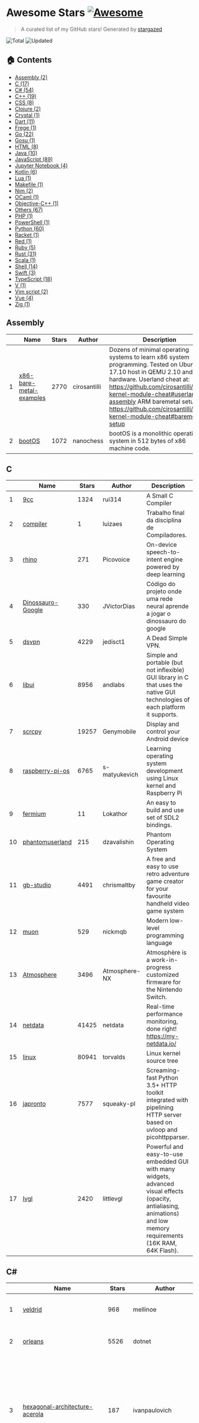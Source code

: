 # Awesome Stars [![Awesome](https://cdn.rawgit.com/sindresorhus/awesome/d7305f38d29fed78fa85652e3a63e154dd8e8829/media/badge.svg)](https://github.com/sindresorhus/awesome)

> A curated list of my GitHub stars! Generated by [stargazed](https://github.com/abhijithvijayan/stargazed)

![Total](https://img.shields.io/badge/Total-472-green.svg)
![Updated](https://img.shields.io/badge/Updated-2--9--2019-blue.svg)

## 🏠 Contents
- [Assembly (2)](#assembly)
- [C (17)](#c)
- [C# (54)](#c-1)
- [C++ (19)](#c-2)
- [CSS (8)](#css)
- [Clojure (2)](#clojure)
- [Crystal (1)](#crystal)
- [Dart (11)](#dart)
- [Frege (1)](#frege)
- [Go (22)](#go)
- [Gosu (1)](#gosu)
- [HTML (8)](#html)
- [Java (10)](#java)
- [JavaScript (89)](#javascript)
- [Jupyter&nbsp;Notebook (4)](#jupyter-notebook)
- [Kotlin (6)](#kotlin)
- [Lua (1)](#lua)
- [Makefile (1)](#makefile)
- [Nim (2)](#nim)
- [OCaml (1)](#ocaml)
- [Objective-C++ (1)](#objective-c)
- [Others (67)](#others)
- [PHP (1)](#php)
- [PowerShell (1)](#powershell)
- [Python (60)](#python)
- [Racket (1)](#racket)
- [Red (1)](#red)
- [Ruby (5)](#ruby)
- [Rust (31)](#rust)
- [Scala (1)](#scala)
- [Shell (14)](#shell)
- [Swift (3)](#swift)
- [TypeScript (18)](#typescript)
- [V (1)](#v)
- [Vim&nbsp;script (2)](#vim-script)
- [Vue (4)](#vue)
- [Zig (1)](#zig)

## Assembly
|  | Name 	|  Stars 	| Author  	|  Description 	|
|---	|---	|---	|---	|---	|
| 1 |  [x86-bare-metal-examples](https://github.com/cirosantilli/x86-bare-metal-examples) | 2770 | cirosantilli | Dozens of minimal operating systems to learn x86 system programming. Tested on Ubuntu 17.10 host in QEMU 2.10 and real hardware. Userland cheat at: https://github.com/cirosantilli/linux-kernel-module-cheat#userland-assembly ARM baremetal setup at: https://github.com/cirosantilli/linux-kernel-module-cheat#baremetal-setup |
| 2 |  [bootOS](https://github.com/nanochess/bootOS) | 1072 | nanochess | bootOS is a monolithic operating system in 512 bytes of x86 machine code. |

## C
|  | Name 	|  Stars 	| Author  	|  Description 	|
|---	|---	|---	|---	|---	|
| 1 |  [9cc](https://github.com/rui314/9cc) | 1324 | rui314 | A Small C Compiler |
| 2 |  [compiler](https://github.com/luizaes/compiler) | 1 | luizaes | Trabalho final da disciplina de Compiladores. |
| 3 |  [rhino](https://github.com/Picovoice/rhino) | 271 | Picovoice | On-device speech-to-intent engine powered by deep learning |
| 4 |  [Dinossauro-Google](https://github.com/JVictorDias/Dinossauro-Google) | 330 | JVictorDias | Código do projeto onde uma rede neural aprende a jogar o dinossauro do google |
| 5 |  [dsvpn](https://github.com/jedisct1/dsvpn) | 4229 | jedisct1 | A Dead Simple VPN. |
| 6 |  [libui](https://github.com/andlabs/libui) | 8956 | andlabs | Simple and portable (but not inflexible) GUI library in C that uses the native GUI technologies of each platform it supports. |
| 7 |  [scrcpy](https://github.com/Genymobile/scrcpy) | 19257 | Genymobile | Display and control your Android device |
| 8 |  [raspberry-pi-os](https://github.com/s-matyukevich/raspberry-pi-os) | 6765 | s-matyukevich | Learning operating system development using Linux kernel and Raspberry Pi |
| 9 |  [fermium](https://github.com/Lokathor/fermium) | 11 | Lokathor | An easy to build and use set of SDL2 bindings. |
| 10 |  [phantomuserland](https://github.com/dzavalishin/phantomuserland) | 215 | dzavalishin | Phantom Operating System |
| 11 |  [gb-studio](https://github.com/chrismaltby/gb-studio) | 4491 | chrismaltby | A free and easy to use retro adventure game creator for your favourite handheld video game system |
| 12 |  [muon](https://github.com/nickmqb/muon) | 529 | nickmqb | Modern low-level programming language |
| 13 |  [Atmosphere](https://github.com/Atmosphere-NX/Atmosphere) | 3496 | Atmosphere-NX | Atmosphère is a work-in-progress customized firmware for the Nintendo Switch. |
| 14 |  [netdata](https://github.com/netdata/netdata) | 41425 | netdata | Real-time performance monitoring, done right! https://my-netdata.io/ |
| 15 |  [linux](https://github.com/torvalds/linux) | 80941 | torvalds | Linux kernel source tree |
| 16 |  [japronto](https://github.com/squeaky-pl/japronto) | 7577 | squeaky-pl | Screaming-fast Python 3.5+ HTTP toolkit integrated with pipelining HTTP server based on uvloop and picohttpparser. |
| 17 |  [lvgl](https://github.com/littlevgl/lvgl) | 2420 | littlevgl | Powerful and easy-to-use embedded GUI with many widgets, advanced visual effects (opacity, antialiasing, animations) and low memory requirements (16K RAM, 64K Flash). |

## C#
|  | Name 	|  Stars 	| Author  	|  Description 	|
|---	|---	|---	|---	|---	|
| 1 |  [veldrid](https://github.com/mellinoe/veldrid) | 968 | mellinoe | A low-level, portable graphics library for .NET. |
| 2 |  [orleans](https://github.com/dotnet/orleans) | 5526 | dotnet | Orleans - Distributed Virtual Actor Model |
| 3 |  [hexagonal-architecture-acerola](https://github.com/ivanpaulovich/hexagonal-architecture-acerola) | 187 | ivanpaulovich | An Hexagonal Architecture service template with DDD, CQRS, TDD and SOLID using .NET Core 2.0. All small features are testable and could be mocked. Adapters could be mocked or exchanged. |
| 4 |  [event-sourcing-jambo](https://github.com/ivanpaulovich/event-sourcing-jambo) | 130 | ivanpaulovich | An Hexagonal Architecture with DDD + Aggregates + Event Sourcing using .NET Core, Kafka e MongoDB (Blog Engine) |
| 5 |  [Mimic](https://github.com/molenzwiebel/Mimic) | 212 | molenzwiebel | 📡 League from the safety of your toilet. |
| 6 |  [Netch](https://github.com/NetchX/Netch) | 1438 | NetchX | Game accelerator. Support Socks5, Shadowsocks, ShadowsocksR, V2Ray protocol. UDP NAT FullCone |
| 7 |  [JSIL](https://github.com/sq/JSIL) | 1592 | sq | CIL to Javascript Compiler |
| 8 |  [querybuilder](https://github.com/sqlkata/querybuilder) | 1105 | sqlkata | SQL query builder, written in c#, helps you build complex queries easily, supports SqlServer, MySql, PostgreSql, Oracle, Sqlite and Firebird |
| 9 |  [Chloe](https://github.com/shuxinqin/Chloe) | 1031 | shuxinqin | A lightweight and high-performance Object/Relational Mapping(ORM) library for .NET  --C# |
| 10 |  [YoutubeExplode](https://github.com/Tyrrrz/YoutubeExplode) | 764 | Tyrrrz | The ultimate dirty YouTube library |
| 11 |  [FastExpressionCompiler](https://github.com/dadhi/FastExpressionCompiler) | 404 | dadhi | Fast ExpressionTree compiler to delegate |
| 12 |  [Enums.NET](https://github.com/TylerBrinkley/Enums.NET) | 867 | TylerBrinkley | Enums.NET is a high-performance type-safe .NET enum utility library |
| 13 |  [Dapper.GraphQL](https://github.com/landmarkhw/Dapper.GraphQL) | 176 | landmarkhw | A .NET Core library designed to integrate the Dapper and graphql-dotnet projects with ease-of-use in mind and performance as the primary concern. |
| 14 |  [Playnite](https://github.com/JosefNemec/Playnite) | 1948 | JosefNemec | Open source video game library manager with support for 3rd party libraries like Steam, GOG, Origin, Battle.net and Uplay. Including game emulation support, providing one unified interface for your games. |
| 15 |  [uno](https://github.com/unoplatform/uno) | 1412 | unoplatform | Build Mobile, Desktop and WebAssembly apps with C# and XAML. Today. Open source and professionally supported. |
| 16 |  [roslyn](https://github.com/dotnet/roslyn) | 11941 | dotnet | The Roslyn .NET compiler provides C# and Visual Basic languages with rich code analysis APIs. |
| 17 |  [coreclr](https://github.com/dotnet/coreclr) | 12088 | dotnet | CoreCLR is the runtime for .NET Core. It includes the garbage collector, JIT compiler, primitive data types and low-level classes. |
| 18 |  [osu](https://github.com/ppy/osu) | 3628 | ppy | rhythm is just a *click* away! |
| 19 |  [IdentityServer4](https://github.com/IdentityServer/IdentityServer4) | 5160 | IdentityServer | OpenID Connect and OAuth 2.0 Framework for ASP.NET Core |
| 20 |  [Lean](https://github.com/QuantConnect/Lean) | 2803 | QuantConnect | Lean Algorithmic Trading Engine by QuantConnect (C#, Python, F#) |
| 21 |  [workflow-core](https://github.com/danielgerlag/workflow-core) | 1492 | danielgerlag | Lightweight workflow engine for .NET Standard |
| 22 |  [SteamAchievementManager](https://github.com/gibbed/SteamAchievementManager) | 1180 | gibbed | A manager for game achievements in Steam. |
| 23 |  [react-native-fs](https://github.com/itinance/react-native-fs) | 3206 | itinance | Native filesystem access for react-native |
| 24 |  [microservices-demo](https://github.com/GoogleCloudPlatform/microservices-demo) | 5963 | GoogleCloudPlatform | Sample cloud-native application with 10 microservices showcasing Kubernetes, Istio, gRPC and OpenCensus. |
| 25 |  [RawPrint](https://github.com/frogmorecs/RawPrint) | 86 | frogmorecs | Send files directly to a Windows printer bypassing the printer driver. |
| 26 |  [Eto](https://github.com/picoe/Eto) | 2281 | picoe | Cross platform GUI framework for desktop and mobile applications in .NET |
| 27 |  [grpc-dotnet](https://github.com/grpc/grpc-dotnet) | 1325 | grpc | gRPC for .NET |
| 28 |  [linq2db](https://github.com/linq2db/linq2db) | 1404 | linq2db | Linq to database provider. |
| 29 |  [SharpBgfx](https://github.com/MikePopoloski/SharpBgfx) | 132 | MikePopoloski | C# bindings for the bgfx graphics library |
| 30 |  [todo](https://github.com/ivanpaulovich/todo) | 76 | ivanpaulovich | :white_check_mark: Commad-Line Task management with storage on your GitHub :fire: |
| 31 |  [clean-architecture-manga](https://github.com/ivanpaulovich/clean-architecture-manga) | 614 | ivanpaulovich | Clean Architecture sample with .NET Core 3.0 and C# 8. Use cases as central organising structure, completely testable, decoupled from frameworks |
| 32 |  [ArchiSteamFarm](https://github.com/JustArchiNET/ArchiSteamFarm) | 4451 | JustArchiNET | C# application with primary purpose of idling Steam cards from multiple accounts simultaneously. |
| 33 |  [OptiKey](https://github.com/OptiKey/OptiKey) | 3674 | OptiKey | OptiKey - Full computer control and speech with your eyes |
| 34 |  [C-Sharp](https://github.com/TheAlgorithms/C-Sharp) | 902 | TheAlgorithms | All algorithms implemented in C#. |
| 35 |  [Chromely](https://github.com/chromelyapps/Chromely) | 1665 | chromelyapps | Build HTML Desktop Apps on .NET/.NET Core using native GUI, HTML5, JavaScript, CSS |
| 36 |  [dotnet-new-caju](https://github.com/ivanpaulovich/dotnet-new-caju) | 163 | ivanpaulovich | Learn Clean Architecture with .NET Core 3.0 :fire: |
| 37 |  [clean-code-dotnet](https://github.com/thangchung/clean-code-dotnet) | 1335 | thangchung | :bathtub:  Clean Code concepts and tools adapted for .NET |
| 38 |  [bepuphysics2](https://github.com/bepu/bepuphysics2) | 471 | bepu | Pure C# 3D real time physics simulation library, now with a higher version number. |
| 39 |  [Avalonia](https://github.com/AvaloniaUI/Avalonia) | 7259 | AvaloniaUI | A multi-platform .NET UI framework |
| 40 |  [aspnetboilerplate](https://github.com/aspnetboilerplate/aspnetboilerplate) | 7424 | aspnetboilerplate | ASP.NET Boilerplate - Web Application Framework |
| 41 |  [machinelearning](https://github.com/dotnet/machinelearning) | 6452 | dotnet | ML.NET is an open source and cross-platform machine learning framework for .NET. |
| 42 |  [AspNetCore](https://github.com/aspnet/AspNetCore) | 13952 | aspnet | ASP.NET Core is a cross-platform .NET framework for building modern cloud-based web applications on Windows, Mac, or Linux. |
| 43 |  [MaterialDesignInXamlToolkit](https://github.com/MaterialDesignInXAML/MaterialDesignInXamlToolkit) | 7281 | MaterialDesignInXAML | Google's Material Design in XAML & WPF, for C# & VB.Net. |
| 44 |  [QuickLook](https://github.com/QL-Win/QuickLook) | 4125 | QL-Win | Bring macOS “Quick Look” feature to Windows |
| 45 |  [Dapper](https://github.com/StackExchange/Dapper) | 11384 | StackExchange | Dapper - a simple object mapper for .Net |
| 46 |  [eShopOnContainers](https://github.com/dotnet-architecture/eShopOnContainers) | 11344 | dotnet-architecture | Easy to get started sample reference microservice and container based application. Cross-platform on Linux and Windows Docker Containers, powered by .NET Core 2.2, Docker engine and optionally Azure, Kubernetes or Service Fabric. Supports Visual Studio, VS for Mac and CLI based environments with Docker CLI, dotnet CLI, VS Code or any other code editor. |
| 47 |  [Reddnet](https://github.com/moritz-mm/Reddnet) | 55 | moritz-mm | A mini Reddit written in Asp.Net Core |
| 48 |  [EvilClippy](https://github.com/outflanknl/EvilClippy) | 610 | outflanknl | A cross-platform assistant for creating malicious MS Office documents. Can hide VBA macros, stomp VBA code (via P-Code) and confuse macro analysis tools. Runs on Linux, OSX and Windows. |
| 49 |  [coolstore-microservices](https://github.com/vietnam-devs/coolstore-microservices) | 1030 | vietnam-devs | A Kubernetes-based microservices application on service mesh |
| 50 |  [strans](https://github.com/Inventitech/strans) | 515 | Inventitech | Performs string manipulation tasks by learning from the provided example(s), instead of having to program them out explicitly. |
| 51 |  [FluentTerminal](https://github.com/felixse/FluentTerminal) | 5081 | felixse | A Terminal Emulator based on UWP and web technologies. |
| 52 |  [csharp-design-patterns-for-humans](https://github.com/anupavanm/csharp-design-patterns-for-humans) | 550 | anupavanm | Design Patterns for Humans™ - An ultra-simplified explanation - C# Examples |
| 53 |  [Electron.NET](https://github.com/ElectronNET/Electron.NET) | 3739 | ElectronNET | Build cross platform desktop apps with ASP.NET Core. |
| 54 |  [awesome-dotnet-core](https://github.com/thangchung/awesome-dotnet-core) | 10092 | thangchung | :honeybee: A collection of awesome .NET core libraries, tools, frameworks and software |

## C++
|  | Name 	|  Stars 	| Author  	|  Description 	|
|---	|---	|---	|---	|---	|
| 1 |  [Osiris](https://github.com/danielkrupinski/Osiris) | 358 | danielkrupinski | Free open-source training software / cheat for Counter-Strike: Global Offensive, written in modern C++. GUI powered by imgui. |
| 2 |  [d9vk](https://github.com/Joshua-Ashton/d9vk) | 706 | Joshua-Ashton | A d3d9 to vk layer based off DXVK's codebase. |
| 3 |  [dxvk](https://github.com/doitsujin/dxvk) | 4115 | doitsujin | Vulkan-based D3D11 and D3D10 implementation for Linux / Wine |
| 4 |  [grpc-web](https://github.com/grpc/grpc-web) | 3288 | grpc | gRPC for Web Clients |
| 5 |  [nodegui](https://github.com/nodegui/nodegui) | 3081 | nodegui | A library for building cross-platform native desktop applications with JavaScript and CSS like styling 🚀.  For React NodeGUI, visit: https://github.com/nodegui/react-nodegui ⚛️ |
| 6 |  [PacVim](https://github.com/jmoon018/PacVim) | 2362 | jmoon018 |  |
| 7 |  [react-native-windows](https://github.com/microsoft/react-native-windows) | 9957 | microsoft | A framework for building native Windows apps with React. |
| 8 |  [3d-game-shaders-for-beginners](https://github.com/lettier/3d-game-shaders-for-beginners) | 5062 | lettier | 🎮 A step-by-step guide on how to implement SSAO, depth of field, lighting, normal mapping, and more for your 3D game. |
| 9 |  [electron](https://github.com/electron/electron) | 77308 | electron | :electron: Build cross-platform desktop apps with JavaScript, HTML, and CSS |
| 10 |  [bgfx](https://github.com/bkaradzic/bgfx) | 6762 | bkaradzic | Cross-platform, graphics API agnostic, &#34;Bring Your Own Engine/Framework&#34; style rendering library. |
| 11 |  [terminal](https://github.com/microsoft/terminal) | 52657 | microsoft | The new Windows Terminal, and the original Windows console host -- all in the same place! |
| 12 |  [devilution](https://github.com/diasurgical/devilution) | 7540 | diasurgical | Diablo devolved - magic behind the 1996 computer game |
| 13 |  [imgui](https://github.com/ocornut/imgui) | 16987 | ocornut | Dear ImGui: Bloat-free Immediate Mode Graphical User interface for C++ with minimal dependencies |
| 14 |  [uWebSockets.js](https://github.com/uNetworking/uWebSockets.js) | 2210 | uNetworking | μWebSockets for TypeScript & JavaScript backends |
| 15 |  [godot](https://github.com/godotengine/godot) | 24718 | godotengine | Godot Engine – Multi-platform 2D and 3D game engine |
| 16 |  [nw.js](https://github.com/nwjs/nw.js) | 35884 | nwjs | Call all Node.js modules directly from DOM/WebWorker and enable a new way of writing applications with all Web technologies. |
| 17 |  [tinyrenderer](https://github.com/ssloy/tinyrenderer) | 7447 | ssloy | A brief computer graphics / rendering course |
| 18 |  [tinyraycaster](https://github.com/ssloy/tinyraycaster) | 1072 | ssloy | 486 lines of C++: old-school FPS in a weekend |
| 19 |  [simdjson](https://github.com/lemire/simdjson) | 7462 | lemire | Parsing gigabytes of JSON per second |

## CSS
|  | Name 	|  Stars 	| Author  	|  Description 	|
|---	|---	|---	|---	|---	|
| 1 |  [RemixIcon](https://github.com/Remix-Design/RemixIcon) | 1604 | Remix-Design | Open source neutral style icon system |
| 2 |  [css](https://github.com/primer/css) | 8608 | primer | The CSS design system that powers GitHub |
| 3 |  [chalk](https://github.com/nielsenramon/chalk) | 766 | nielsenramon | Chalk is a high quality, completely customizable, performant and 100% free Jekyll blog theme. |
| 4 |  [nulis](https://github.com/raymestalez/nulis) | 701 | raymestalez | Tree editor for writers |
| 5 |  [bulma](https://github.com/jgthms/bulma) | 36796 | jgthms | Modern CSS framework based on Flexbox |
| 6 |  [water.css](https://github.com/kognise/water.css) | 4177 | kognise | A just-add-css collection of styles to make simple websites just a little nicer |
| 7 |  [web-presentation](https://github.com/deepidea/web-presentation) | 100 | deepidea | Jekyll theme template to create web presentation |
| 8 |  [raster](https://github.com/rsms/raster) | 452 | rsms | Raster — simple CSS grid system |

## Clojure
|  | Name 	|  Stars 	| Author  	|  Description 	|
|---	|---	|---	|---	|---	|
| 1 |  [metabase](https://github.com/metabase/metabase) | 17011 | metabase | The simplest, fastest way to get business intelligence and analytics  to everyone in your company :yum: |
| 2 |  [jepsen](https://github.com/jepsen-io/jepsen) | 4144 | jepsen-io | A framework for distributed systems verification, with fault injection |

## Crystal
|  | Name 	|  Stars 	| Author  	|  Description 	|
|---	|---	|---	|---	|---	|
| 1 |  [invidious](https://github.com/omarroth/invidious) | 1329 | omarroth | Invidious is an alternative front-end to YouTube |

## Dart
|  | Name 	|  Stars 	| Author  	|  Description 	|
|---	|---	|---	|---	|---	|
| 1 |  [complete_flutter_ecommerce](https://github.com/Santos-Enoque/complete_flutter_ecommerce) | 204 | Santos-Enoque | This repo will contain the backend code and the Ui of the flutter ecommerce app |
| 2 |  [dynamic_widget](https://github.com/dengyin2000/dynamic_widget) | 263 | dengyin2000 | A Backend-Driven UI toolkit, build your dynamic UI with json, and the json format is very similar with flutter widget code. |
| 3 |  [Best-Flutter-UI-Templates](https://github.com/mitesh77/Best-Flutter-UI-Templates) | 2527 | mitesh77 | completely free for everyone. Its build-in Flutter Dart. |
| 4 |  [hive](https://github.com/hivedb/hive) | 491 | hivedb | Lightweight and blazing fast key-value database written in pure Dart. |
| 5 |  [flutter_web](https://github.com/flutter/flutter_web) | 4477 | flutter | Bring your Flutter code to web browsers |
| 6 |  [flutter_platform_widgets](https://github.com/aqwert/flutter_platform_widgets) | 454 | aqwert | Target the specific design of Material for Android and Cupertino for iOS widgets through a common set of Platform aware widgets |
| 7 |  [grpc-dart](https://github.com/grpc/grpc-dart) | 266 | grpc | The Dart language implementation of gRPC. |
| 8 |  [bloc](https://github.com/felangel/bloc) | 2637 | felangel | A predictable state management library that helps implement the BLoC design pattern |
| 9 |  [flutter](https://github.com/flutter/flutter) | 76272 | flutter | Flutter makes it easy and fast to build beautiful mobile apps. |
| 10 |  [flutter-developers](https://github.com/lukepighetti/flutter-developers) | 104 | lukepighetti | A showcase app for Flutter Developers |
| 11 |  [awesome-flutter](https://github.com/Solido/awesome-flutter) | 22241 | Solido | An awesome list that curates the best Flutter libraries, tools, tutorials, articles and more. |

## Frege
|  | Name 	|  Stars 	| Author  	|  Description 	|
|---	|---	|---	|---	|---	|
| 1 |  [frege](https://github.com/Frege/frege) | 3252 | Frege | Frege is a Haskell for the JVM. It brings purely functional programing to the Java platform. |

## Go
|  | Name 	|  Stars 	| Author  	|  Description 	|
|---	|---	|---	|---	|---	|
| 1 |  [watermill](https://github.com/ThreeDotsLabs/watermill) | 1269 | ThreeDotsLabs | Building event-driven applications easy way in Go. |
| 2 |  [go-patterns](https://github.com/tmrts/go-patterns) | 11026 | tmrts | Curated list of Go design patterns, recipes and idioms |
| 3 |  [kuma](https://github.com/Kong/kuma) | 858 | Kong | 🐻 The Universal Service Mesh |
| 4 |  [act](https://github.com/nektos/act) | 2429 | nektos | Run your GitHub Actions locally |
| 5 |  [octant](https://github.com/vmware-tanzu/octant) | 2740 | vmware-tanzu | A web-based, highly extensible platform for developers to better understand the complexity of Kubernetes clusters. |
| 6 |  [rook](https://github.com/rook/rook) | 6132 | rook | Storage Orchestration for Kubernetes |
| 7 |  [sqlc](https://github.com/kyleconroy/sqlc) | 92 | kyleconroy | Generate type safe Go from SQL |
| 8 |  [awesome-go](https://github.com/avelino/awesome-go) | 48293 | avelino | A curated list of awesome Go frameworks, libraries and software |
| 9 |  [vault](https://github.com/hashicorp/vault) | 14078 | hashicorp | A tool for secrets management, encryption as a service, and privileged access management |
| 10 |  [go-ethereum](https://github.com/ethereum/go-ethereum) | 24342 | ethereum | Official Go implementation of the Ethereum protocol |
| 11 |  [go-whatsapp](https://github.com/Rhymen/go-whatsapp) | 436 | Rhymen | WhatsApp Web API |
| 12 |  [nano](https://github.com/lonng/nano) | 1055 | lonng | Lightweight, facility, high performance golang based game server framework |
| 13 |  [xuperunion](https://github.com/xuperchain/xuperunion) | 826 | xuperchain | A highly flexible blockchain architecture with great transaction performance. |
| 14 |  [termdash](https://github.com/mum4k/termdash) | 841 | mum4k | Terminal based dashboard. |
| 15 |  [chezmoi](https://github.com/twpayne/chezmoi) | 1864 | twpayne | Manage your dotfiles across multiple machines, securely. |
| 16 |  [termshark](https://github.com/gcla/termshark) | 4620 | gcla | A terminal UI for tshark, inspired by Wireshark |
| 17 |  [gfile](https://github.com/Antonito/gfile) | 509 | Antonito | Direct file transfer over WebRTC |
| 18 |  [k9s](https://github.com/derailed/k9s) | 3169 | derailed | 🐶 Kubernetes CLI To Manage Your Clusters In Style! |
| 19 |  [gin](https://github.com/gin-gonic/gin) | 31781 | gin-gonic | Gin is a HTTP web framework written in Go (Golang). It features a Martini-like API with much better performance -- up to 40 times faster. If you need smashing performance, get yourself some Gin. |
| 20 |  [fyne](https://github.com/fyne-io/fyne) | 6638 | fyne-io | Cross platform GUI in Go based on Material Design |
| 21 |  [music-theory](https://github.com/go-music-theory/music-theory) | 259 | go-music-theory | Go models of Note, Scale, Chord and Key |
| 22 |  [fasthttp](https://github.com/valyala/fasthttp) | 10090 | valyala | Fast HTTP package for Go. Tuned for high performance. Zero memory allocations in hot paths. Up to 10x faster than net/http |

## Gosu
|  | Name 	|  Stars 	| Author  	|  Description 	|
|---	|---	|---	|---	|---	|
| 1 |  [gosu-lang](https://github.com/gosu-lang/gosu-lang) | 306 | gosu-lang | The Gosu programming language |

## HTML
|  | Name 	|  Stars 	| Author  	|  Description 	|
|---	|---	|---	|---	|---	|
| 1 |  [css](https://github.com/hakimel/css) | 3736 | hakimel | Assorted CSS and UI experiments. |
| 2 |  [MatBlazor](https://github.com/SamProf/MatBlazor) | 635 | SamProf | Material Design components for Blazor and Razor Components |
| 3 |  [examples](https://github.com/riot/examples) | 334 | riot | Demos and examples for Riot and submodules |
| 4 |  [front-end-handbook-2019](https://github.com/FrontendMasters/front-end-handbook-2019) | 2771 | FrontendMasters | [Book] 2019 edition of our front-end development handbook |
| 5 |  [django-DefectDojo](https://github.com/DefectDojo/django-DefectDojo) | 983 | DefectDojo | DefectDojo is an open-source application vulnerability correlation and security orchestration tool. |
| 6 |  [indeterminate-music](https://github.com/schollz/indeterminate-music) | 12 | schollz | A framework for creating indeterminate music (in development) :musical_note: |
| 7 |  [free-for-dev](https://github.com/ripienaar/free-for-dev) | 24138 | ripienaar | A list of SaaS, PaaS and IaaS offerings that have free tiers of interest to devops and infradev |
| 8 |  [personal-website](https://github.com/github/personal-website) | 5353 | github | Code that'll help you kickstart a personal website that showcases your work as a software developer. |

## Java
|  | Name 	|  Stars 	| Author  	|  Description 	|
|---	|---	|---	|---	|---	|
| 1 |  [bootique](https://github.com/bootique/bootique) | 1199 | bootique | Bootique is a minimally opinionated platform for modern runnable Java apps. |
| 2 |  [actframework](https://github.com/actframework/actframework) | 588 | actframework | An easy to use Java MVC server stack |
| 3 |  [CleanCodeCaseStudy](https://github.com/cleancoders/CleanCodeCaseStudy) | 348 | cleancoders | Clean Code Case Study |
| 4 |  [clean-architecture-example](https://github.com/carlphilipp/clean-architecture-example) | 162 | carlphilipp | An example to create a clean architecture with Java 11 |
| 5 |  [Anime4K](https://github.com/bloc97/Anime4K) | 3792 | bloc97 | A High-Quality Real Time Upscaler for Anime Video |
| 6 |  [poli](https://github.com/shzlw/poli) | 1439 | shzlw | An easy-to-use BI server built for SQL lovers. Power data analysis in SQL and gain faster business insights. |
| 7 |  [android-developer-roadmap](https://github.com/MindorksOpenSource/android-developer-roadmap) | 748 | MindorksOpenSource | Android Developer Roadmap - A complete roadmap to learn Android App Development |
| 8 |  [AndroidGameBoyEmulator](https://github.com/pedrovgs/AndroidGameBoyEmulator) | 210 | pedrovgs | Android Game Boy Emulator written in Java |
| 9 |  [buck](https://github.com/facebook/buck) | 6989 | facebook | A fast build system that encourages the creation of small, reusable modules over a variety of platforms and languages. |
| 10 |  [ghidra](https://github.com/NationalSecurityAgency/ghidra) | 17622 | NationalSecurityAgency | Ghidra is a software reverse engineering (SRE) framework |

## JavaScript
|  | Name 	|  Stars 	| Author  	|  Description 	|
|---	|---	|---	|---	|---	|
| 1 |  [sdk](https://github.com/microlinkhq/sdk) | 354 | microlinkhq | Turn any URL into a beautiful link preview. |
| 2 |  [tabler](https://github.com/tabler/tabler) | 19417 | tabler | Tabler is free and open-source HTML Dashboard UI Kit built on Bootstrap |
| 3 |  [svelte](https://github.com/sveltejs/svelte) | 24081 | sveltejs | Cybernetically enhanced web apps |
| 4 |  [iptv](https://github.com/iptv-org/iptv) | 2011 | iptv-org | Collection of 8000+ publicly available IPTV channels from all over the world |
| 5 |  [xo](https://github.com/xojs/xo) | 4756 | xojs | ❤️ JavaScript linter with great defaults |
| 6 |  [carbon](https://github.com/carbon-design-system/carbon) | 2038 | carbon-design-system | A design system built by IBM |
| 7 |  [stargazed](https://github.com/abhijithvijayan/stargazed) | 157 | abhijithvijayan | Creating your own Awesome List of GitHub stars! |
| 8 |  [atom-quest](https://github.com/y4my4my4m/atom-quest) | 3 | y4my4my4m | Task based RPG system for developers. |
| 9 |  [Donsol](https://github.com/hundredrabbits/Donsol) | 65 | hundredrabbits | Card Game |
| 10 |  [vue-filepond](https://github.com/pqina/vue-filepond) | 846 | pqina | 🔌 A handy FilePond adapter component for Vue |
| 11 |  [jsonbox](https://github.com/vasanthv/jsonbox) | 1795 | vasanthv | A Free HTTP based JSON storage. |
| 12 |  [hiring-without-whiteboards](https://github.com/poteto/hiring-without-whiteboards) | 13650 | poteto | ⭐️  Companies that don't have a broken hiring process |
| 13 |  [readme-md-generator](https://github.com/kefranabg/readme-md-generator) | 6067 | kefranabg | 📄 CLI that generates beautiful README.md files |
| 14 |  [clean-code-javascript](https://github.com/ryanmcdermott/clean-code-javascript) | 25929 | ryanmcdermott | :bathtub: Clean Code concepts adapted for JavaScript |
| 15 |  [puppeteer-recorder](https://github.com/checkly/puppeteer-recorder) | 6162 | checkly | Puppeteer recorder is a Chrome extension that records your browser interactions and generates a  Puppeteer script. |
| 16 |  [react-admin](https://github.com/marmelab/react-admin) | 9706 | marmelab | A frontend Framework for building admin applications running in the browser on top of REST/GraphQL APIs, using ES6, React and Material Design |
| 17 |  [TypeScript-Vue-Starter](https://github.com/microsoft/TypeScript-Vue-Starter) | 3714 | microsoft | A starter template for TypeScript and Vue with a detailed README describing how to use the two together. |
| 18 |  [react-spring](https://github.com/react-spring/react-spring) | 14532 | react-spring | ✌️ A spring physics based React animation library |
| 19 |  [onenote](https://github.com/patrikx3/onenote) | 789 | patrikx3 | 📚 Linux Electron Onenote - A Linux compatible version of OneNote |
| 20 |  [joint](https://github.com/clientIO/joint) | 2967 | clientIO | JavaScript diagramming library |
| 21 |  [leite](https://github.com/idwall/leite) | 149 | idwall | Gerador de dados brasileiros aleatórios 🇧🇷 |
| 22 |  [musicTweet](https://github.com/jaredallard/musicTweet) | 4 | jaredallard | Set your Twitter username to your current playing on Spotify. Also has a web page. |
| 23 |  [outline](https://github.com/outline/outline) | 5880 | outline | The fastest wiki and knowledge base for growing teams. Beautiful, feature rich, markdown compatible and open source. |
| 24 |  [vector](https://github.com/Netflix/vector) | 3245 | Netflix | Vector is an on-host performance monitoring framework which exposes hand picked high resolution metrics to every engineer’s browser. |
| 25 |  [reactide](https://github.com/reactide/reactide) | 9686 | reactide | Reactide is the first dedicated IDE for React web application development. |
| 26 |  [proton-native](https://github.com/kusti8/proton-native) | 9320 | kusti8 | A React environment for cross platform native desktop apps |
| 27 |  [mc.js](https://github.com/ian13456/mc.js) | 2734 | ian13456 | Open source Minecraft clone built with ThreeJS, ReactJS, GraphQL, and NodeJS. |
| 28 |  [chrome-extension-catolicasc](https://github.com/murillo94/chrome-extension-catolicasc) | 5 | murillo94 | Uma extensão que centraliza as principais informações do aluno na Univ. Católica de Santa Catarina - Joinville |
| 29 |  [atomize](https://github.com/proksh/atomize) | 548 | proksh | Design System for developers build on styled-components & React JS. |
| 30 |  [pixi.js](https://github.com/pixijs/pixi.js) | 27274 | pixijs | The HTML5 Creation Engine: Create beautiful digital content with the fastest, most flexible 2D WebGL renderer. |
| 31 |  [react-testing-library](https://github.com/testing-library/react-testing-library) | 9085 | testing-library | 🐐 Simple and complete React DOM testing utilities that encourage good testing practices. |
| 32 |  [fullPage.js](https://github.com/alvarotrigo/fullPage.js) | 28273 | alvarotrigo | fullPage plugin by Alvaro Trigo. Create full screen pages fast and simple |
| 33 |  [taskbook](https://github.com/klaussinani/taskbook) | 7132 | klaussinani | Tasks, boards & notes for the command-line habitat |
| 34 |  [material-shell](https://github.com/PapyElGringo/material-shell) | 966 | PapyElGringo | New shell for Gnome following the Material-design guidelines. Proposing a performant and simple opinionated mouse / keyboard workflow to increase daily productivity and comfort |
| 35 |  [mtg-sdk-javascript](https://github.com/MagicTheGathering/mtg-sdk-javascript) | 146 | MagicTheGathering | Magic: The Gathering SDK - Javascript |
| 36 |  [react-material-admin](https://github.com/flatlogic/react-material-admin) | 365 | flatlogic | ☄️React Material Admin is a React template built with Material-UI |
| 37 |  [realworld](https://github.com/gothinkster/realworld) | 32224 | gothinkster | &#34;The mother of all demo apps&#34; — Exemplary fullstack Medium.com clone powered by React, Angular, Node, Django, and many more 🏅 |
| 38 |  [bolt](https://github.com/boltpkg/bolt) | 1457 | boltpkg | ⚡️ Super-powered JavaScript project management |
| 39 |  [odoo](https://github.com/odoo/odoo) | 15170 | odoo | Odoo. Open Source Apps To Grow Your Business. |
| 40 |  [ws](https://github.com/websockets/ws) | 12371 | websockets | Simple to use, blazing fast and thoroughly tested WebSocket client and server for Node.js |
| 41 |  [hexo](https://github.com/hexojs/hexo) | 28142 | hexojs | A fast, simple & powerful blog framework, powered by Node.js. |
| 42 |  [axios](https://github.com/axios/axios) | 65092 | axios | Promise based HTTP client for the browser and node.js |
| 43 |  [freeCodeCamp](https://github.com/freeCodeCamp/freeCodeCamp) | 305264 | freeCodeCamp | The https://www.freeCodeCamp.org open source codebase and curriculum. Learn to code for free together with millions of people. |
| 44 |  [create-react-library](https://github.com/transitive-bullshit/create-react-library) | 2828 | transitive-bullshit | ⚡CLI for easily creating reusable react libraries. |
| 45 |  [engine](https://github.com/playcanvas/engine) | 4832 | playcanvas | Fast and lightweight WebGL game engine |
| 46 |  [react-material-dashboard](https://github.com/devias-io/react-material-dashboard) | 1325 | devias-io | React Dashboard made with Material UI’s components, React and of course create-react-app to boost your app development process! |
| 47 |  [pastel](https://github.com/vadimdemedes/pastel) | 1114 | vadimdemedes | 🎨 Framework for effortlessly building Ink apps |
| 48 |  [nodebestpractices](https://github.com/goldbergyoni/nodebestpractices) | 33895 | goldbergyoni | :white_check_mark: The largest Node.js best practices list (September 2019) |
| 49 |  [nuxt.js](https://github.com/nuxt/nuxt.js) | 22523 | nuxt | The Vue.js Framework |
| 50 |  [react-worker-dom](https://github.com/web-perf/react-worker-dom) | 792 | web-perf | Experiments to see the advantages of using Web Workers to Render React Virtual DOM |
| 51 |  [joi](https://github.com/hapijs/joi) | 13357 | hapijs | :office: The most powerful data validation library for JS |
| 52 |  [zombie](https://github.com/assaf/zombie) | 5307 | assaf | Insanely fast, full-stack, headless browser testing using node.js |
| 53 |  [resume.github.com](https://github.com/resume/resume.github.com) | 42187 | resume | Resumes generated using the GitHub informations |
| 54 |  [vue](https://github.com/vuejs/vue) | 149048 | vuejs | 🖖 Vue.js is a progressive, incrementally-adoptable JavaScript framework for building UI on the web. |
| 55 |  [hacker-scripts](https://github.com/NARKOZ/hacker-scripts) | 36246 | NARKOZ | Based on a true story |
| 56 |  [material-ui](https://github.com/mui-org/material-ui) | 51018 | mui-org | React components for faster and easier web development. Build your own design system, or start with Material Design. |
| 57 |  [ElGrapho](https://github.com/ericdrowell/ElGrapho) | 938 | ericdrowell |  |
| 58 |  [You-Dont-Need-jQuery](https://github.com/nefe/You-Dont-Need-jQuery) | 18620 | nefe | Examples of how to do query, style, dom, ajax, event etc like jQuery with plain javascript. |
| 59 |  [react-kanban](https://github.com/markusenglund/react-kanban) | 1385 | markusenglund | A Trello-like application built with React and Redux. Take a look at the live website: |
| 60 |  [BizCharts](https://github.com/alibaba/BizCharts) | 4486 | alibaba | Powerful data visualization library based on G2 and React. |
| 61 |  [pollyjs](https://github.com/Netflix/pollyjs) | 8077 | Netflix | Record, Replay, and Stub HTTP Interactions. |
| 62 |  [now-builders](https://github.com/zeit/now-builders) | 478 | zeit | Official Now Builders created by the ZEIT team |
| 63 |  [winXP](https://github.com/ShizukuIchi/winXP) | 3168 | ShizukuIchi | 🏁 Web based Windows XP desktop recreation. |
| 64 |  [awesome-vscode](https://github.com/viatsko/awesome-vscode) | 15789 | viatsko | 🎨 A curated list of delightful VS Code packages and resources. |
| 65 |  [coinflict-of-interest](https://github.com/lukechilds/coinflict-of-interest) | 130 | lukechilds | Browser extension to show user biases on Crypto Twitter. |
| 66 |  [send](https://github.com/mozilla/send) | 8349 | mozilla | Simple, private file sharing from the makers of Firefox |
| 67 |  [three.js](https://github.com/mrdoob/three.js) | 55051 | mrdoob | JavaScript 3D library. |
| 68 |  [Tone.js](https://github.com/Tonejs/Tone.js) | 8785 | Tonejs | A Web Audio framework for making interactive music in the browser. |
| 69 |  [recharts](https://github.com/recharts/recharts) | 12470 | recharts | Redefined chart library built with React and D3 |
| 70 |  [laxxx](https://github.com/alexfoxy/laxxx) | 6275 | alexfoxy | Simple & light weight (3kb minified & zipped) vanilla javascript plugin to create smooth & beautiful animations when you scrolllll! Harness the power of the most intuitive interaction and make your websites come alive! |
| 71 |  [synth](https://github.com/joshontheweb/synth) | 106 | joshontheweb | a webaudio synthesizer |
| 72 |  [hyper](https://github.com/zeit/hyper) | 31082 | zeit | A terminal built on web technologies |
| 73 |  [now-examples](https://github.com/zeit/now-examples) | 1778 | zeit | Examples of ZEIT Now projects you can deploy yourself |
| 74 |  [many-keys-map](https://github.com/fregante/many-keys-map) | 66 | fregante | A Map subclass with support for multiple keys for one entry. |
| 75 |  [speed-test](https://github.com/sindresorhus/speed-test) | 3218 | sindresorhus | Test your internet connection speed and ping using speedtest.net from the CLI |
| 76 |  [workerize-loader](https://github.com/developit/workerize-loader) | 1348 | developit | 🏗️ Automatically move a module into a Web Worker (Webpack loader) |
| 77 |  [git-history](https://github.com/pomber/git-history) | 10963 | pomber | Quickly browse the history of a file from any git repository |
| 78 |  [linaria](https://github.com/callstack/linaria) | 4326 | callstack | Zero-runtime CSS in JS library |
| 79 |  [zero](https://github.com/remoteinterview/zero) | 5213 | remoteinterview | Zero is a web server to simplify web development. |
| 80 |  [flexsearch](https://github.com/nextapps-de/flexsearch) | 5228 | nextapps-de | Next-Generation full text search library for Browser and Node.js |
| 81 |  [frontend](https://github.com/catolicasc-social/frontend) | 6 | catolicasc-social | Restaurante Popular Frontend |
| 82 |  [api](https://github.com/catolicasc-social/api) | 2 | catolicasc-social | Restaurante Popular Api |
| 83 |  [x-spreadsheet](https://github.com/myliang/x-spreadsheet) | 6786 | myliang | A web-based JavaScript（canvas） spreadsheet |
| 84 |  [Awesome-Design-Tools](https://github.com/LisaDziuba/Awesome-Design-Tools) | 16856 | LisaDziuba | The best design tools for everything 👉 |
| 85 |  [leon](https://github.com/leon-ai/leon) | 5909 | leon-ai | 🧠 Leon is your open-source personal assistant. |
| 86 |  [Front-End-Checklist](https://github.com/thedaviddias/Front-End-Checklist) | 36414 | thedaviddias | 🗂 The perfect Front-End Checklist for modern websites and meticulous developers |
| 87 |  [awesome-selfhosted](https://github.com/Kickball/awesome-selfhosted) | 36053 | Kickball | This is a list of Free Software network services and web applications which can be hosted locally. Selfhosting is the process of locally hosting and managing applications instead of renting from SaaS providers. |
| 88 |  [d3](https://github.com/d3/d3) | 87740 | d3 | Bring data to life with SVG, Canvas and HTML. :bar_chart::chart_with_upwards_trend::tada: |
| 89 |  [cleave.js](https://github.com/nosir/cleave.js) | 14856 | nosir | Format input text content when you are typing... |

## Jupyter Notebook
|  | Name 	|  Stars 	| Author  	|  Description 	|
|---	|---	|---	|---	|---	|
| 1 |  [gendered-pronoun-resolution](https://github.com/boliu61/gendered-pronoun-resolution) | 19 | boliu61 | 7th place solution to the Gendered Pronoun Resolution competition https://www.kaggle.com/c/gendered-pronoun-resolution/overview |
| 2 |  [scipy-japan-2019](https://github.com/jni/scipy-japan-2019) | 14 | jni | NumPy tutorial given at SciPy Japan 2019 |
| 3 |  [awesome-python-applications](https://github.com/mahmoud/awesome-python-applications) | 9182 | mahmoud | 💿 Free software that works great, and also happens to be open-source Python. |
| 4 |  [Python](https://github.com/TheAlgorithms/Python) | 58139 | TheAlgorithms | All Algorithms implemented in Python |

## Kotlin
|  | Name 	|  Stars 	| Author  	|  Description 	|
|---	|---	|---	|---	|---	|
| 1 |  [coil](https://github.com/coil-kt/coil) | 2099 | coil-kt | Image loading for Android backed by Kotlin Coroutines. |
| 2 |  [android-showcase](https://github.com/igorwojda/android-showcase) | 1707 | igorwojda | 💎Android application following best practices:  Kotlin, coroutines, Clean Architecture, feature modules, tests, MVVM, static analysis... |
| 3 |  [clean-architecture-example](https://github.com/aantoniadis/clean-architecture-example) | 30 | aantoniadis | A simple clean architecture example in Kotlin and Spring Boot 2.0 |
| 4 |  [awesome-kotlin](https://github.com/KotlinBy/awesome-kotlin) | 7791 | KotlinBy | A curated list of awesome Kotlin related stuff Inspired by awesome-java. |
| 5 |  [dojos](https://github.com/magrathealabs/dojos) | 3 | magrathealabs | Códigos dos nossos Dojos |
| 6 |  [kotlin_api_clean_architecture](https://github.com/lucasmacielc/kotlin_api_clean_architecture) | 3 | lucasmacielc |  |

## Lua
|  | Name 	|  Stars 	| Author  	|  Description 	|
|---	|---	|---	|---	|---	|
| 1 |  [z.lua](https://github.com/skywind3000/z.lua) | 1219 | skywind3000 | A new cd command that helps you navigate faster by learning your habits :zap: |

## Makefile
|  | Name 	|  Stars 	| Author  	|  Description 	|
|---	|---	|---	|---	|---	|
| 1 |  [awesome-kubernetes](https://github.com/ramitsurana/awesome-kubernetes) | 7097 | ramitsurana | A curated list for awesome kubernetes sources :ship::tada: |

## Nim
|  | Name 	|  Stars 	| Author  	|  Description 	|
|---	|---	|---	|---	|---	|
| 1 |  [Nim](https://github.com/nim-lang/Nim) | 8069 | nim-lang | Nim is a compiled, garbage-collected systems programming language with a design that focuses on efficiency, expressiveness, and elegance (in that order of priority). |
| 2 |  [frag](https://github.com/fragworks/frag) | 199 | fragworks | A cross-platform 2D|3D game framework for the Nim programming language |

## OCaml
|  | Name 	|  Stars 	| Author  	|  Description 	|
|---	|---	|---	|---	|---	|
| 1 |  [revery](https://github.com/revery-ui/revery) | 5236 | revery-ui | :zap: Native, high-performance, cross-platform desktop apps - built with Reason! |

## Objective-C++
|  | Name 	|  Stars 	| Author  	|  Description 	|
|---	|---	|---	|---	|---	|
| 1 |  [MoltenVK](https://github.com/KhronosGroup/MoltenVK) | 2074 | KhronosGroup | MoltenVK is an implementation of the high-performance, industry-standard Vulkan graphics and compute API, that runs on Apple's Metal graphics framework, bringing Vulkan to iOS and macOS. |

## Others
|  | Name 	|  Stars 	| Author  	|  Description 	|
|---	|---	|---	|---	|---	|
| 1 |  [awesome-for-beginners](https://github.com/MunGell/awesome-for-beginners) | 13115 | MunGell | A list of awesome beginners-friendly projects. |
| 2 |  [TaiChi](https://github.com/taichi-framework/TaiChi) | 2218 | taichi-framework | A framework to use Xposed module with or without Root/Unlock bootloader, supportting Android 5.0 ~ 10.0 |
| 3 |  [how-to-exit-vim](https://github.com/hakluke/how-to-exit-vim) | 553 | hakluke | Below are some simple methods for exiting vim. |
| 4 |  [API-Security-Checklist](https://github.com/shieldfy/API-Security-Checklist) | 13718 | shieldfy | Checklist of the most important security countermeasures when designing, testing, and releasing your API |
| 5 |  [awesome-design](https://github.com/gztchan/awesome-design) | 11285 | gztchan | 🌟Curated design resources |
| 6 |  [css-protips](https://github.com/AllThingsSmitty/css-protips) | 13957 | AllThingsSmitty | A collection of tips to help take your CSS skills pro |
| 7 |  [awesome-dotnet](https://github.com/quozd/awesome-dotnet) | 10108 | quozd | A collection of awesome .NET libraries, tools, frameworks and software |
| 8 |  [Fantastic-Front-End-Toolbox](https://github.com/jamesctucker/Fantastic-Front-End-Toolbox) | 499 | jamesctucker | A catalogue of front-end tools, technologies, and resources for developers. |
| 9 |  [awesome-telegram](https://github.com/ebertti/awesome-telegram) | 327 | ebertti | Collection great groups, channels, bots and libraries for Telegram |
| 10 |  [awesome-quantum-computing](https://github.com/desireevl/awesome-quantum-computing) | 615 | desireevl | A curated list of awesome quantum computing learning and developing resources. |
| 11 |  [remote-jobs-brazil](https://github.com/lerrua/remote-jobs-brazil) | 2413 | lerrua | Lista de empresas com trabalho remoto no Brasil |
| 12 |  [eng-practices](https://github.com/google/eng-practices) | 9401 | google | Google's Engineering Practices documentation |
| 13 |  [computer-science](https://github.com/ossu/computer-science) | 46776 | ossu | :mortar_board: Path to a free self-taught education in Computer Science! |
| 14 |  [free-programming-books](https://github.com/EbookFoundation/free-programming-books) | 129487 | EbookFoundation | :books: Freely available programming books |
| 15 |  [git-flight-rules](https://github.com/k88hudson/git-flight-rules) | 32136 | k88hudson | Flight rules for git |
| 16 |  [You-Dont-Know-JS](https://github.com/getify/You-Dont-Know-JS) | 108978 | getify | A book series on JavaScript. @YDKJS on twitter. |
| 17 |  [HeadlessBrowsers](https://github.com/dhamaniasad/HeadlessBrowsers) | 4679 | dhamaniasad | A list of (almost) all headless web browsers in existence |
| 18 |  [awesome-payments-br](https://github.com/leocavalcante/awesome-payments-br) | 42 | leocavalcante | Awesome list of payment gateways in Brazil |
| 19 |  [awesome-compilers](https://github.com/aalhour/awesome-compilers) | 4420 | aalhour | :sunglasses: Curated list of awesome resources on Compilers, Interpreters and Runtimes |
| 20 |  [awesome-linux](https://github.com/aleksandar-todorovic/awesome-linux) | 1995 | aleksandar-todorovic | :penguin: A list of awesome projects and resources that make Linux even more awesome. :penguin: |
| 21 |  [Clean-Code-Collection-Books](https://github.com/sdcuike/Clean-Code-Collection-Books) | 25 | sdcuike | Clean Code Collection books-写代码的艺术 |
| 22 |  [learn-regex](https://github.com/ziishaned/learn-regex) | 29661 | ziishaned | Learn regex the easy way |
| 23 |  [awesome-production-machine-learning](https://github.com/EthicalML/awesome-production-machine-learning) | 2013 | EthicalML | A curated list of awesome open source libraries to deploy, monitor, version and scale your machine learning |
| 24 |  [android-developer-roadmap](https://github.com/mobile-roadmap/android-developer-roadmap) | 1991 | mobile-roadmap | Android Developer Roadmap 2019 |
| 25 |  [technology_books](https://github.com/arpitjindal97/technology_books) | 3921 | arpitjindal97 | Premium eBook free for Geeks |
| 26 |  [awesome-java](https://github.com/akullpp/awesome-java) | 22465 | akullpp | A curated list of awesome frameworks, libraries and software for the Java programming language. |
| 27 |  [A-to-Z-Resources-for-Students](https://github.com/dipakkr/A-to-Z-Resources-for-Students) | 8940 | dipakkr | ✅  Curated list of resources for college students |
| 28 |  [discount-for-student-dev](https://github.com/AchoArnold/discount-for-student-dev) | 1432 | AchoArnold | This is list of discounts on software (SaaS, PaaS, IaaS, etc.) and other offerings for developers who are students |
| 29 |  [awesome-msr](https://github.com/dspinellis/awesome-msr) | 160 | dspinellis | A curated repository of software engineering repository mining data sets |
| 30 |  [awesome-crypto-papers](https://github.com/pFarb/awesome-crypto-papers) | 721 | pFarb | A curated list of cryptography papers, articles, tutorials and howtos. |
| 31 |  [open-source-cs](https://github.com/ForrestKnight/open-source-cs) | 9556 | ForrestKnight | Video discussing this curriculum: |
| 32 |  [API](https://github.com/HackerNews/API) | 6451 | HackerNews | Documentation and Samples for the Official HN API |
| 33 |  [PlacesToPostYourStartup](https://github.com/mmccaff/PlacesToPostYourStartup) | 3332 | mmccaff | Compiled list of links from &#34;Ask HN: Where can I post my startup to get beta users?&#34; |
| 34 |  [test-your-sysadmin-skills](https://github.com/trimstray/test-your-sysadmin-skills) | 6216 | trimstray | A collection of *nix Sysadmin Test Questions and Answers. Test your knowledge and skills in different fields with these Q/A. |
| 35 |  [awesome-blazor](https://github.com/AdrienTorris/awesome-blazor) | 1569 | AdrienTorris | Resources for Blazor, a .NET web framework using C#/Razor and HTML that runs in the browser with WebAssembly. |
| 36 |  [go-perfbook](https://github.com/dgryski/go-perfbook) | 7930 | dgryski | Thoughts on Go performance optimization |
| 37 |  [fantastic-ios-architecture](https://github.com/onmyway133/fantastic-ios-architecture) | 3506 | onmyway133 | :japanese_castle: Better ways to structure iOS apps |
| 38 |  [commit-messages-guide](https://github.com/RomuloOliveira/commit-messages-guide) | 5719 | RomuloOliveira | A guide to understand the importance of commit messages and how to write them well |
| 39 |  [app-ideas](https://github.com/florinpop17/app-ideas) | 6887 | florinpop17 | A Collection of application ideas which can be used to improve your coding skills. |
| 40 |  [awesome-cross-platform-nodejs](https://github.com/bcoe/awesome-cross-platform-nodejs) | 780 | bcoe | :two_men_holding_hands: A curated list of awesome developer tools for writing cross-platform Node.js code |
| 41 |  [awesome-react](https://github.com/enaqx/awesome-react) | 33617 | enaqx | A collection of awesome things regarding React ecosystem |
| 42 |  [Public-APIs](https://github.com/n0shake/Public-APIs) | 13592 | n0shake | 📚 A public list of APIs from round the web. |
| 43 |  [awesome](https://github.com/sindresorhus/awesome) | 116824 | sindresorhus | 😎 Awesome lists about all kinds of interesting topics |
| 44 |  [awesome-android-ui](https://github.com/wasabeef/awesome-android-ui) | 36117 | wasabeef | A curated list of awesome Android UI/UX libraries |
| 45 |  [the-book-of-secret-knowledge](https://github.com/trimstray/the-book-of-secret-knowledge) | 23285 | trimstray | A collection of inspiring lists, manuals, cheatsheets, blogs, hacks, one-liners, cli/web tools and more. |
| 46 |  [kubernetes-the-easy-way](https://github.com/jamesward/kubernetes-the-easy-way) | 66 | jamesward | Bootstrap Kubernetes the easy way on Google Cloud Platform. No scripts. |
| 47 |  [awesome-security](https://github.com/sbilly/awesome-security) | 4858 | sbilly | A collection of awesome software, libraries, documents, books, resources and cools stuffs about security. |
| 48 |  [awesome-personal-blogs](https://github.com/jkup/awesome-personal-blogs) | 2260 | jkup | A delightful list of personal tech blogs |
| 49 |  [diagramas](https://github.com/catolicasc-social/diagramas) | 2 | catolicasc-social | Restaurante Popular Diagramas |
| 50 |  [kubernetes-the-hard-way](https://github.com/kelseyhightower/kubernetes-the-hard-way) | 17705 | kelseyhightower | Bootstrap Kubernetes the hard way on Google Cloud Platform. No scripts. |
| 51 |  [auditd](https://github.com/Neo23x0/auditd) | 207 | Neo23x0 | Best Practice Auditd Configuration |
| 52 |  [fucking-awesome-python](https://github.com/trananhkma/fucking-awesome-python) | 334 | trananhkma | awesome-python with :octocat: :star: and :fork_and_knife: |
| 53 |  [awesome-css-learning](https://github.com/micromata/awesome-css-learning) | 688 | micromata | A tiny list limited to the best CSS Learning Resources |
| 54 |  [coding-interview-university](https://github.com/jwasham/coding-interview-university) | 90453 | jwasham | A complete computer science study plan to become a software engineer. |
| 55 |  [the-practical-linux-hardening-guide](https://github.com/trimstray/the-practical-linux-hardening-guide) | 7950 | trimstray | This guide details creating a secure Linux production system. OpenSCAP (C2S/CIS, STIG). |
| 56 |  [awesome-design-systems](https://github.com/alexpate/awesome-design-systems) | 9873 | alexpate | 💅🏻 ⚒ A collection of awesome design systems |
| 57 |  [awesome-startup-credits](https://github.com/dakshshah96/awesome-startup-credits) | 1548 | dakshshah96 | ✨ A collection of awesome companies offering free/discounted plans for eligible startups |
| 58 |  [reverse-engineering](https://github.com/wtsxDev/reverse-engineering) | 3991 | wtsxDev | List of awesome reverse engineering resources |
| 59 |  [awesome-cyber-skills](https://github.com/joe-shenouda/awesome-cyber-skills) | 1143 | joe-shenouda | A curated list of hacking environments where you can train your cyber skills legally and safely |
| 60 |  [awesome-web-security](https://github.com/qazbnm456/awesome-web-security) | 2950 | qazbnm456 | 🐶 A curated list of Web Security materials and resources. |
| 61 |  [linux-network-performance-parameters](https://github.com/leandromoreira/linux-network-performance-parameters) | 2523 | leandromoreira | Learn where some of the network sysctl variables fit into the Linux/Kernel network flow |
| 62 |  [awesome-shell](https://github.com/alebcay/awesome-shell) | 17184 | alebcay | A curated list of awesome command-line frameworks, toolkits, guides and gizmos. Inspired by awesome-php. |
| 63 |  [awesome-sysadmin](https://github.com/kahun/awesome-sysadmin) | 19204 | kahun | A curated list of amazingly awesome open source sysadmin resources inspired by Awesome PHP. |
| 64 |  [awesome-scalability](https://github.com/binhnguyennus/awesome-scalability) | 22078 | binhnguyennus | The Patterns of Scalable, Reliable, and Performant Large-Scale Systems |
| 65 |  [quick-look-plugins](https://github.com/sindresorhus/quick-look-plugins) | 13791 | sindresorhus | List of useful Quick Look plugins for developers |
| 66 |  [developer-roadmap](https://github.com/kamranahmedse/developer-roadmap) | 88560 | kamranahmedse | Roadmap to becoming a web developer in 2019 |
| 67 |  [How-To-Secure-A-Linux-Server](https://github.com/imthenachoman/How-To-Secure-A-Linux-Server) | 9652 | imthenachoman | An evolving how-to guide for securing a Linux server. |

## PHP
|  | Name 	|  Stars 	| Author  	|  Description 	|
|---	|---	|---	|---	|---	|
| 1 |  [web-frameworks](https://github.com/the-benchmarker/web-frameworks) | 3064 | the-benchmarker | Which is the fastest web framework? |

## PowerShell
|  | Name 	|  Stars 	| Author  	|  Description 	|
|---	|---	|---	|---	|---	|
| 1 |  [Blazor](https://github.com/aspnet/Blazor) | 8487 | aspnet | Blazor is a .NET web framework using C#/Razor and HTML that runs in the browser with WebAssembly |

## Python
|  | Name 	|  Stars 	| Author  	|  Description 	|
|---	|---	|---	|---	|---	|
| 1 |  [ansible](https://github.com/ansible/ansible) | 39576 | ansible | Ansible is a radically simple IT automation platform that makes your applications and systems easier to deploy. Avoid writing scripts or custom code to deploy and update your applications — automate in a language that approaches plain English, using SSH, with no agents to install on remote systems. https://docs.ansible.com/ansible/ |
| 2 |  [tiler](https://github.com/nuno-faria/tiler) | 3054 | nuno-faria | 👷 Build images with images |
| 3 |  [instabot](https://github.com/instagrambot/instabot) | 2464 | instagrambot | 🐙 Free Instagram scripts, bots and Python API wrapper. Get free instagram followers with our auto like, auto follow and other scripts! |
| 4 |  [home-assistant](https://github.com/home-assistant/home-assistant) | 26758 | home-assistant | :house_with_garden: Open source home automation that puts local control and privacy first |
| 5 |  [flatten](https://github.com/amirziai/flatten) | 253 | amirziai | Flatten JSON in Python |
| 6 |  [presidio](https://github.com/microsoft/presidio) | 780 | microsoft | Context aware, pluggable and customizable data protection and PII data anonymization service for text and images |
| 7 |  [sherlock](https://github.com/sherlock-project/sherlock) | 7283 | sherlock-project | 🔎 Find usernames across social networks |
| 8 |  [http-observatory](https://github.com/mozilla/http-observatory) | 1375 | mozilla | Mozilla HTTP Observatory |
| 9 |  [LeakLooker](https://github.com/woj-ciech/LeakLooker) | 829 | woj-ciech | Find open databases - Powered by Binaryedge.io |
| 10 |  [alive-progress](https://github.com/rsalmei/alive-progress) | 291 | rsalmei | A new kind of Progress Bar, with real-time throughput, eta and very cool animations! |
| 11 |  [tmnt_wikipedia_bot](https://github.com/catleeball/tmnt_wikipedia_bot) | 81 | catleeball | Find Wikipedia titles that can be sung to the Teenage Mutant Ninja Turtles themesong. |
| 12 |  [generative_art](https://github.com/aaronpenne/generative_art) | 663 | aaronpenne | A collection of my generative artwork, mostly with Processing in Python mode |
| 13 |  [Learning-to-See-in-the-Dark](https://github.com/cchen156/Learning-to-See-in-the-Dark) | 3146 | cchen156 | Learning to See in the Dark. CVPR 2018 |
| 14 |  [dask](https://github.com/dask/dask) | 5646 | dask | Parallel computing with task scheduling |
| 15 |  [Real-Time-Voice-Cloning](https://github.com/CorentinJ/Real-Time-Voice-Cloning) | 8572 | CorentinJ | Clone a voice in 5 seconds to generate arbitrary speech in real-time |
| 16 |  [routersploit](https://github.com/threat9/routersploit) | 7320 | threat9 | Exploitation Framework for Embedded Devices |
| 17 |  [wifiphisher](https://github.com/wifiphisher/wifiphisher) | 8254 | wifiphisher | The Rogue Access Point Framework |
| 18 |  [Wooey](https://github.com/wooey/Wooey) | 1316 | wooey | A Django app that creates automatic web UIs for Python scripts. |
| 19 |  [prophet](https://github.com/facebook/prophet) | 9338 | facebook | Tool for producing high quality forecasts for time series data that has multiple seasonality with linear or non-linear growth. |
| 20 |  [luigi](https://github.com/spotify/luigi) | 12269 | spotify | Luigi is a Python module that helps you build complex pipelines of batch jobs. It handles dependency resolution, workflow management, visualization etc. It also comes with Hadoop support built in. |
| 21 |  [sentry-python](https://github.com/getsentry/sentry-python) | 487 | getsentry | The new Python SDK for Sentry.io |
| 22 |  [Photon](https://github.com/s0md3v/Photon) | 5745 | s0md3v | Incredibly fast crawler designed for OSINT. |
| 23 |  [PySnooper](https://github.com/cool-RR/PySnooper) | 12665 | cool-RR | Never use print for debugging again |
| 24 |  [facenet](https://github.com/davidsandberg/facenet) | 9210 | davidsandberg | Face recognition using Tensorflow |
| 25 |  [falcon](https://github.com/falconry/falcon) | 7092 | falconry | The minimalist web API framework for building reliable, correct, and high-performance REST APIs, microservices, proxies, and app backends in Python. |
| 26 |  [Osmedeus](https://github.com/j3ssie/Osmedeus) | 1737 | j3ssie | Fully automated offensive security framework for reconnaissance and vulnerability scanning |
| 27 |  [hobbs](https://github.com/cmward/hobbs) | 34 | cmward | Implementation of Hobbs' algorithm for coreference resolution in python |
| 28 |  [troposphere](https://github.com/cloudtools/troposphere) | 3805 | cloudtools | troposphere - Python library to create AWS CloudFormation descriptions |
| 29 |  [nameko](https://github.com/nameko/nameko) | 3056 | nameko | Python framework for building microservices |
| 30 |  [django-allauth](https://github.com/pennersr/django-allauth) | 4884 | pennersr | Integrated set of Django applications addressing authentication, registration, account management as well as 3rd party (social) account authentication. |
| 31 |  [jsonschema](https://github.com/Julian/jsonschema) | 2479 | Julian | An(other) implementation of JSON Schema for Python |
| 32 |  [voc](https://github.com/beeware/voc) | 816 | beeware | A transpiler that converts Python code into Java bytecode |
| 33 |  [bullet](https://github.com/Mckinsey666/bullet) | 2654 | Mckinsey666 | 🚅 Interactive prompts made simple. Build a prompt like stacking blocks. |
| 34 |  [thefuck](https://github.com/nvbn/thefuck) | 48140 | nvbn | Magnificent app which corrects your previous console command. |
| 35 |  [httpie](https://github.com/jakubroztocil/httpie) | 43291 | jakubroztocil | As easy as HTTPie /aitch-tee-tee-pie/ 🥧 Modern command line HTTP client – user-friendly curl alternative with intuitive UI, JSON support, syntax highlighting, wget-like downloads, extensions, etc.  https://twitter.com/clihttp |
| 36 |  [python-decouple](https://github.com/henriquebastos/python-decouple) | 1094 | henriquebastos | Strict separation of config from code. |
| 37 |  [interactive-coding-challenges](https://github.com/donnemartin/interactive-coding-challenges) | 18208 | donnemartin | 120+ interactive Python coding interview challenges (algorithms and data structures).  Includes Anki flashcards. |
| 38 |  [sanic](https://github.com/huge-success/sanic) | 12861 | huge-success | Async Python 3.6+ web server/framework | Build fast. Run fast. |
| 39 |  [lazynlp](https://github.com/chiphuyen/lazynlp) | 1561 | chiphuyen | Library to scrape and clean web pages to create massive datasets. |
| 40 |  [pykube](https://github.com/hjacobs/pykube) | 53 | hjacobs | Lightweight Python 3.6+ client library for Kubernetes (pykube-ng) |
| 41 |  [wtfpython](https://github.com/satwikkansal/wtfpython) | 15905 | satwikkansal | A collection of surprising Python snippets and lesser-known features. |
| 42 |  [subsync](https://github.com/smacke/subsync) | 3972 | smacke | Automagically synchronize subtitles with video. |
| 43 |  [starlette](https://github.com/encode/starlette) | 2469 | encode | The little ASGI framework that shines. 🌟 |
| 44 |  [faceswap](https://github.com/deepfakes/faceswap) | 26175 | deepfakes | Deepfakes Software For All |
| 45 |  [requests](https://github.com/psf/requests) | 40394 | psf | A simple, yet elegant HTTP library. |
| 46 |  [Pillow](https://github.com/python-pillow/Pillow) | 6655 | python-pillow | The friendly PIL fork (Python Imaging Library) |
| 47 |  [scrapy](https://github.com/scrapy/scrapy) | 34587 | scrapy | Scrapy, a fast high-level web crawling & scraping framework for Python. |
| 48 |  [sqlalchemy](https://github.com/sqlalchemy/sqlalchemy) | 1400 | sqlalchemy | The Database Toolkit for Python |
| 49 |  [twisted](https://github.com/twisted/twisted) | 3557 | twisted | Event-driven networking engine written in Python. |
| 50 |  [plyer](https://github.com/kivy/plyer) | 694 | kivy | Plyer is a platform-independent Python wrapper for platform-dependent APIs |
| 51 |  [flask](https://github.com/pallets/flask) | 46733 | pallets | The Python micro framework for building web applications. |
| 52 |  [brumadinho_location](https://github.com/sosbrumadinho/brumadinho_location) | 915 | sosbrumadinho | Conjunto de ferramentas para ajudar no resgate e localização das vítimas atingidas pelo rompimento da barragem que ocorreu recentemente em Brumadinho/MG |
| 53 |  [youtube-dl](https://github.com/ytdl-org/youtube-dl) | 56117 | ytdl-org | Command-line program to download videos from YouTube.com and other video sites |
| 54 |  [apprise](https://github.com/caronc/apprise) | 2545 | caronc | Apprise - Push Notifications that work with just about every platform! |
| 55 |  [system-design-primer](https://github.com/donnemartin/system-design-primer) | 74097 | donnemartin | Learn how to design large-scale systems. Prep for the system design interview.  Includes Anki flashcards. |
| 56 |  [howmanypeoplearearound](https://github.com/schollz/howmanypeoplearearound) | 6089 | schollz | Count the number of people around you :family_man_man_boy: by monitoring wifi signals :satellite: |
| 57 |  [python-cheatsheet](https://github.com/gto76/python-cheatsheet) | 9142 | gto76 | Comprehensive Python Cheatsheet |
| 58 |  [django](https://github.com/django/django) | 44386 | django | The Web framework for perfectionists with deadlines. |
| 59 |  [awesome-python](https://github.com/vinta/awesome-python) | 73645 | vinta | A curated list of awesome Python frameworks, libraries, software and resources |
| 60 |  [public-apis](https://github.com/public-apis/public-apis) | 63001 | public-apis | A collective list of free APIs for use in software and web development. |

## Racket
|  | Name 	|  Stars 	| Author  	|  Description 	|
|---	|---	|---	|---	|---	|
| 1 |  [racket](https://github.com/racket/racket) | 3179 | racket | The Racket repository |

## Red
|  | Name 	|  Stars 	| Author  	|  Description 	|
|---	|---	|---	|---	|---	|
| 1 |  [red](https://github.com/red/red) | 4046 | red | Red is a next-generation programming language strongly inspired by Rebol, but with a broader field of usage thanks to its native-code compiler, from system programming to high-level scripting and cross-platform reactive GUI, while providing modern support for concurrency, all in a zero-install, zero-config, single 1MB file! |

## Ruby
|  | Name 	|  Stars 	| Author  	|  Description 	|
|---	|---	|---	|---	|---	|
| 1 |  [fastlane](https://github.com/fastlane/fastlane) | 26965 | fastlane | 🚀 The easiest way to automate building and releasing your iOS and Android apps |
| 2 |  [inbox](https://github.com/andreleoni/inbox) | 1 | andreleoni |  |
| 3 |  [app-website](https://github.com/andreleoni/app-website) | 1 | andreleoni |  |
| 4 |  [inbox-ms](https://github.com/andreleoni/inbox-ms) | 1 | andreleoni | Inbox service for microservice test app |
| 5 |  [css-only-chat](https://github.com/kkuchta/css-only-chat) | 5373 | kkuchta | A truly monstrous async web chat using no JS whatsoever on the frontend |

## Rust
|  | Name 	|  Stars 	| Author  	|  Description 	|
|---	|---	|---	|---	|---	|
| 1 |  [iced](https://github.com/hecrj/iced) | 890 | hecrj | A renderer-agnostic GUI library for Rust, inspired by Elm |
| 2 |  [pastel](https://github.com/sharkdp/pastel) | 2278 | sharkdp | A command-line tool to generate, analyze, convert and manipulate colors |
| 3 |  [nushell](https://github.com/nushell/nushell) | 4882 | nushell | A modern shell written in Rust |
| 4 |  [talent-plan](https://github.com/pingcap/talent-plan) | 3251 | pingcap | PingCAP training courses |
| 5 |  [tokio](https://github.com/tokio-rs/tokio) | 5952 | tokio-rs | A runtime for writing reliable asynchronous applications with Rust. Provides I/O, networking, scheduling, timers, ... |
| 6 |  [ripgrep](https://github.com/BurntSushi/ripgrep) | 16360 | BurntSushi | ripgrep recursively searches directories for a regex pattern |
| 7 |  [firecracker](https://github.com/firecracker-microvm/firecracker) | 9275 | firecracker-microvm | Secure and fast microVMs for serverless computing. |
| 8 |  [toast](https://github.com/stepchowfun/toast) | 555 | stepchowfun | Containerize your development and continuous integration environments. 🥂 |
| 9 |  [vulkust](https://github.com/Hossein-Noroozpour/vulkust) | 54 | Hossein-Noroozpour | An engine for Vulkan in Rust, tries to implement modern graphic features.(WIP) |
| 10 |  [ggez](https://github.com/ggez/ggez) | 1771 | ggez | Rust library to create a Good Game Easily |
| 11 |  [fselect](https://github.com/jhspetersson/fselect) | 1453 | jhspetersson | Find files with SQL-like queries |
| 12 |  [996.ICU](https://github.com/996icu/996.ICU) | 247451 | 996icu | Repo for counting stars and contributing. Press F to pay respect to glorious developers. |
| 13 |  [starship](https://github.com/starship/starship) | 3055 | starship | ☄🌌️ The cross-shell prompt for astronauts. |
| 14 |  [rust-openssl](https://github.com/sfackler/rust-openssl) | 529 | sfackler | OpenSSL bindings for Rust |
| 15 |  [sonic](https://github.com/valeriansaliou/sonic) | 7415 | valeriansaliou | 🦔 Fast, lightweight & schema-less search backend. An alternative to Elasticsearch that runs on a few MBs of RAM. |
| 16 |  [citybound](https://github.com/citybound/citybound) | 5556 | citybound | A work-in-progress, open-source, multi-player city simulation game. |
| 17 |  [vst-rs](https://github.com/RustAudio/vst-rs) | 313 | RustAudio | VST 2.4 API implementation in rust. Create plugins or hosts. Previously rust-vst on the RustDSP group. |
| 18 |  [smithy](https://github.com/rbalicki2/smithy) | 185 | rbalicki2 | A framework for building WebAssembly apps in Rust |
| 19 |  [sled](https://github.com/spacejam/sled) | 2257 | spacejam | rock over london. rock on chicago. sled: the champagne of beta embedded databases |
| 20 |  [rustlings](https://github.com/rust-lang/rustlings) | 5922 | rust-lang | Small exercises to get you used to reading and writing Rust code! |
| 21 |  [flutter-rs](https://github.com/flutter-rs/flutter-rs) | 757 | flutter-rs | Build beautiful desktop apps with flutter and rust. 🌠 |
| 22 |  [nannou](https://github.com/nannou-org/nannou) | 1398 | nannou-org | A Creative Coding Framework for Rust. |
| 23 |  [popsicle](https://github.com/pop-os/popsicle) | 138 | pop-os | Multiple USB File Flasher |
| 24 |  [ffsend](https://github.com/timvisee/ffsend) | 4085 | timvisee | :mailbox_with_mail: Easily and securely share files from the command line. A fully featured Firefox Send client. |
| 25 |  [actix-web](https://github.com/actix/actix-web) | 5418 | actix | Actix web is a small, pragmatic, and extremely fast rust web framework. |
| 26 |  [awesome-static-analysis](https://github.com/mre/awesome-static-analysis) | 6160 | mre | Static analysis tools for all programming languages |
| 27 |  [alacritty](https://github.com/jwilm/alacritty) | 18499 | jwilm | A cross-platform, GPU-accelerated terminal emulator |
| 28 |  [awesome-rust](https://github.com/rust-unofficial/awesome-rust) | 12451 | rust-unofficial | A curated list of Rust code and resources. |
| 29 |  [rust](https://github.com/rust-lang/rust) | 39407 | rust-lang | Empowering everyone to build reliable and efficient software. |
| 30 |  [nickel.rs](https://github.com/nickel-org/nickel.rs) | 2578 | nickel-org | An expressjs inspired web framework for Rust |
| 31 |  [actix](https://github.com/actix/actix) | 3501 | actix | Actor framework for Rust |

## Scala
|  | Name 	|  Stars 	| Author  	|  Description 	|
|---	|---	|---	|---	|---	|
| 1 |  [kafka-manager](https://github.com/yahoo/kafka-manager) | 8000 | yahoo | A tool for managing Apache Kafka. |

## Shell
|  | Name 	|  Stars 	| Author  	|  Description 	|
|---	|---	|---	|---	|---	|
| 1 |  [awesome-git-hooks](https://github.com/CompSciLauren/awesome-git-hooks) | 444 | CompSciLauren | :anchor: A curated list of awesome git hooks |
| 2 |  [wifi-hacker](https://github.com/esc0rtd3w/wifi-hacker) | 832 | esc0rtd3w | Shell Script For Attacking Wireless Connections Using Built-In Kali Tools. Supports All Securities (WEP, WPS, WPA, WPA2) |
| 3 |  [airgeddon](https://github.com/v1s1t0r1sh3r3/airgeddon) | 2110 | v1s1t0r1sh3r3 | This is a multi-use bash script for Linux systems to audit wireless networks. |
| 4 |  [bash-fun](https://github.com/ssledz/bash-fun) | 180 | ssledz | Functional programming in bash |
| 5 |  [engineering-management](https://github.com/charlax/engineering-management) | 1026 | charlax | A collection of inspiring resources related to engineering management and tech leadership |
| 6 |  [pi-hole](https://github.com/pi-hole/pi-hole) | 18188 | pi-hole | A black hole for Internet advertisements |
| 7 |  [TabNine](https://github.com/zxqfl/TabNine) | 3835 | zxqfl | The all-language autocompleter: https://tabnine.com/ |
| 8 |  [microservices-kubernetes](https://github.com/andreleoni/microservices-kubernetes) | 1 | andreleoni |  |
| 9 |  [vscodium](https://github.com/VSCodium/vscodium) | 5911 | VSCodium | binary releases of VS Code without MS branding/telemetry/licensing |
| 10 |  [RobotsDisallowed](https://github.com/danielmiessler/RobotsDisallowed) | 774 | danielmiessler | A curated list of the most common and most interesting robots.txt disallowed directories. |
| 11 |  [linux-cheat](https://github.com/cirosantilli/linux-cheat) | 468 | cirosantilli | Linux tutorials and cheatsheets. Minimal examples. Mostly user-land CLI utilities. Linux kernel at: https://github.com/cirosantilli/linux-kernel-module-cheat |
| 12 |  [nginx-admins-handbook](https://github.com/trimstray/nginx-admins-handbook) | 9818 | trimstray | How to improve NGINX performance, security, and other important things; @ssllabs A+ 100%, @mozilla A+ 120/100. |
| 13 |  [oh-my-zsh](https://github.com/robbyrussell/oh-my-zsh) | 95677 | robbyrussell | 🙃 A delightful community-driven (with 1,300+ contributors) framework for managing your zsh configuration. Includes 200+ optional plugins (rails, git, OSX, hub, capistrano, brew, ant, php, python, etc), over 140 themes to spice up your morning, and an auto-update tool so that makes it easy to keep up with the latest updates from the community. |
| 14 |  [professional-programming](https://github.com/charlax/professional-programming) | 13726 | charlax | A collection of full-stack resources for programmers. |

## Swift
|  | Name 	|  Stars 	| Author  	|  Description 	|
|---	|---	|---	|---	|---	|
| 1 |  [SwiftWebUI](https://github.com/SwiftWebUI/SwiftWebUI) | 2391 | SwiftWebUI | A demo implementation of SwiftUI for the Web |
| 2 |  [objectbox-swift](https://github.com/objectbox/objectbox-swift) | 211 | objectbox | ObjectBox Swift - persisting your Swift objects superfast and simple |
| 3 |  [swift-csv](https://github.com/brutella/swift-csv) | 50 | brutella | Fast and memory-efficient CSV library in Swift. |

## TypeScript
|  | Name 	|  Stars 	| Author  	|  Description 	|
|---	|---	|---	|---	|---	|
| 1 |  [inferno-typescript-example](https://github.com/infernojs/inferno-typescript-example) | 53 | infernojs | An example of using TypeScript with Inferno |
| 2 |  [now](https://github.com/zeit/now) | 3746 | zeit | The easiest way to deploy websites |
| 3 |  [formik](https://github.com/jaredpalmer/formik) | 18133 | jaredpalmer | Build forms in React, without the tears 😭 |
| 4 |  [docz](https://github.com/doczjs/docz) | 16591 | doczjs | ✍🏻It has never been so easy to document your things! |
| 5 |  [react-diagrams](https://github.com/projectstorm/react-diagrams) | 3336 | projectstorm | a super simple, no-nonsense diagramming library written in react that just works |
| 6 |  [motion](https://github.com/framer/motion) | 2698 | framer | Open source, production-ready animation and gesture library for React |
| 7 |  [react-nodegui](https://github.com/nodegui/react-nodegui) | 3469 | nodegui | Build performant, native and cross-platform desktop applications with native React + powerful CSS like styling.🚀 |
| 8 |  [moveable](https://github.com/daybrush/moveable) | 2251 | daybrush | ↔️ ↕️ 🔄 Moveable! Draggable! Resizable! Scalable! Rotatable! Warpable! Pinchable! Groupable! Snappable! |
| 9 |  [GogsBoard](https://github.com/mhtsbt/GogsBoard) | 19 | mhtsbt | GogsBoard is a kanban board for Gogs |
| 10 |  [github-trending-api](https://github.com/huchenme/github-trending-api) | 324 | huchenme | :octocat: The missing APIs for GitHub trending projects and developers 📈 |
| 11 |  [worker-dom](https://github.com/ampproject/worker-dom) | 2178 | ampproject | The same DOM API and Frameworks you know, but in a Web Worker. |
| 12 |  [Mailspring](https://github.com/Foundry376/Mailspring) | 7116 | Foundry376 | :love_letter: A beautiful, fast and maintained fork of @Nylas Mail by one of the original authors. |
| 13 |  [react-apollo](https://github.com/apollographql/react-apollo) | 6105 | apollographql | :recycle: React integration for Apollo Client |
| 14 |  [react-clean-architecture](https://github.com/eduardomoroni/react-clean-architecture) | 246 | eduardomoroni | A realistic approach to implement clean architecture on react codebases |
| 15 |  [code-server](https://github.com/cdr/code-server) | 23567 | cdr | Run VS Code on a remote server. |
| 16 |  [stimulus](https://github.com/stimulusjs/stimulus) | 7572 | stimulusjs | A modest JavaScript framework for the HTML you already have |
| 17 |  [refined-github](https://github.com/sindresorhus/refined-github) | 9814 | sindresorhus | Browser extension that simplifies the GitHub interface and adds useful features |
| 18 |  [frontend-bootcamp](https://github.com/microsoft/frontend-bootcamp) | 9272 | microsoft | Frontend Workshop from HTML/CSS/JS to TypeScript/React/Redux |

## V
|  | Name 	|  Stars 	| Author  	|  Description 	|
|---	|---	|---	|---	|---	|
| 1 |  [v](https://github.com/vlang/v) | 11509 | vlang | Simple, fast, safe, compiled language for developing maintainable software. Compiles itself in &lt;1s. 1.0 release in December 2019. https://vlang.io |

## Vim script
|  | Name 	|  Stars 	| Author  	|  Description 	|
|---	|---	|---	|---	|---	|
| 1 |  [macos](https://github.com/haf/macos) | 10 | haf | A complete macOS dev machine bootstrap repository. |
| 2 |  [vim.wasm](https://github.com/rhysd/vim.wasm) | 4253 | rhysd | Vim editor ported to WebAssembly |

## Vue
|  | Name 	|  Stars 	| Author  	|  Description 	|
|---	|---	|---	|---	|---	|
| 1 |  [vue-realworld-example-app](https://github.com/gothinkster/vue-realworld-example-app) | 2084 | gothinkster | An exemplary real-world application built with Vue.js, Vuex, axios and different other technologies. This is a good example to discover Vue for beginners. |
| 2 |  [postwoman](https://github.com/liyasthomas/postwoman) | 3696 | liyasthomas | 👽 API request builder - Helps you create your requests faster, saving you precious time on your development https://postwoman.io |
| 3 |  [toplast](https://github.com/castilh0s/toplast) | 3 | castilh0s | TopLast is a Last.fm service to Twitter |
| 4 |  [OverVue](https://github.com/open-source-labs/OverVue) | 1498 | open-source-labs | Prototyping Tool For Vue Devs 适用于Vue的原型工具 |

## Zig
|  | Name 	|  Stars 	| Author  	|  Description 	|
|---	|---	|---	|---	|---	|
| 1 |  [zig](https://github.com/ziglang/zig) | 4047 | ziglang | robust, optimal, and maintainable programming language |

## 📝 License

To the extent possible under law, [luismanfroni](https://github.com/luismanfroni) has waived all copyright and related or neighboring rights to this work.

